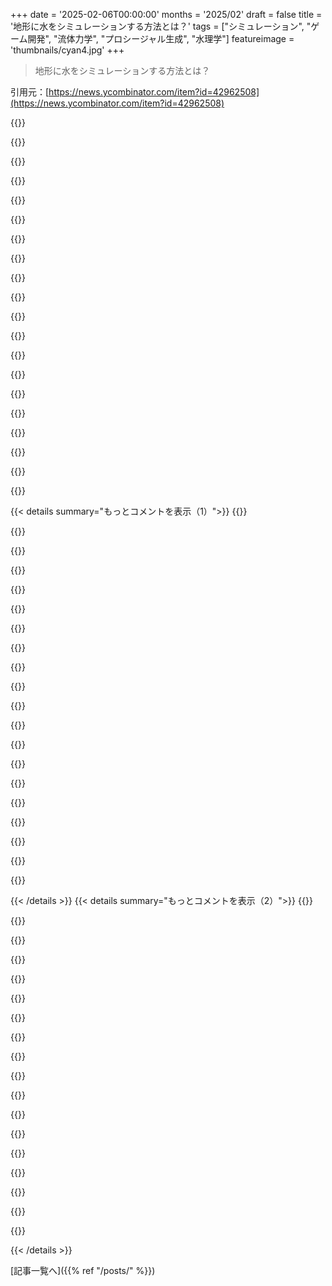 +++
date = '2025-02-06T00:00:00'
months = '2025/02'
draft = false
title = '地形に水をシミュレーションする方法とは？'
tags = ["シミュレーション", "ゲーム開発", "流体力学", "プロシージャル生成", "水理学"]
featureimage = 'thumbnails/cyan4.jpg'
+++

> 地形に水をシミュレーションする方法とは？

引用元：[https://news.ycombinator.com/item?id=42962508](https://news.ycombinator.com/item?id=42962508)

{{<matomeQuote body="別の流体シミュレーションの見方だね。Coding Adventureの動画を見てみて！<br>“Rendering Fluids”: https://www.youtube.com/watch?v=kOkfC5fLfgE<br>“I Tried Putting my Fluid Simulation on a Planet”: https://www.youtube.com/watch?v=8nIB7e_eds4&t=817s<br>GitHub: https://github.com/SebLague/Fluid-Sim?tab=readme-ov-file" userName="joproulx" createdAt="2025-02-06T17:36:37" color="#ff5c5c">}}

{{<matomeQuote body="二つ目の動画はほんと楽しかった！こういうハイレベルな発見の動画が大好きなんだ。" userName="all2" createdAt="2025-02-06T18:18:48" color="">}}

{{<matomeQuote body="彼の動画はどれも楽しくて、声もリラックスできる。" userName="shreddit" createdAt="2025-02-06T21:38:08" color="">}}

{{<matomeQuote body="Coding Adventure好き！Geographical Adventuresっていうゲームもあって、素敵な音楽でリラックスできるんだよ。<br>[0] https://www.youtube.com/playlist?list=PLFt_AvWsXl0dT82XMtKAT...<br>[1] https://github.com/SebLague/Geographical-Adventures" userName="anitil" createdAt="2025-02-06T23:30:23" color="#ff5c5c">}}

{{<matomeQuote body="シミュレーションされた水文学の難しさは、水が集まって近くのセルに影響を与える点だね。これが隣接セルに影響を及ぼすから、並列処理が難しくなる。<br>ただ、解決策としては、壊れない流域境界を生成すれば、全体を並列シミュレーションできるかもしれない。面白い問題だけど、まだ勉強中なので観察者って感じだね。" userName="lwansbrough" createdAt="2025-02-07T02:28:10" color="#ff5733">}}

{{<matomeQuote body="興味があったら、偏微分方程式の解法で“影響範囲”や“依存範囲”について話すことがあるよ。特定のポイントが影響を与えたり与えられたりする範囲のこと。前もって把握できることもある。" userName="kqr" createdAt="2025-02-07T11:50:09" color="#ff33a1">}}

{{<matomeQuote body="素晴らしいリソースをありがとう！" userName="lisyarus" createdAt="2025-02-07T02:32:28" color="">}}

{{<matomeQuote body="ほんと、チェックしてみて！<br>https://nickmcd.me<br>すごいよ！" userName="debone" createdAt="2025-02-07T13:41:18" color="">}}

{{<matomeQuote body="面白い問いだね。境界を持たせて、影響の広がりを最大速度で制御すればいいかも。たとえば、10ステップのシミュレーションをしたいなら、10セルの境界が必要だね。だから、各領域で10ステップ進めて、境界の状態を同期させるって感じで。" userName="Ono-Sendai" createdAt="2025-02-07T12:14:47" color="#ff5733">}}

{{<matomeQuote body="驚いたのは、Nickがまだ25歳だってこと！すごいよね。" userName="ttul" createdAt="2025-02-07T03:05:17" color="">}}

{{<matomeQuote body="水シミュレーションによる terrain generation はクールだけど、ゲーム開発の主な用途には向いてない。水シミュレーションは遅くて、ドメインを小さくするか、大きな解像度か、初期読み込みに時間がかかるかの選択が必要で、どれもゲーム開発には厳しい。" userName="NotAnOtter" createdAt="2025-02-07T17:33:00" color="">}}

{{<matomeQuote body="話はずれるけど、資源収集のための terrain manipulation が必要って言ってる。Animal Crossing は terrain manipulation なしで賢く効率的な方法を使ってると思う。木を切るとログを出すけど、少ししか収集できなくて、その後クールダウンがある。フィードバックと有限資源を得られるけど、terrain manipulation を避けられるのは良い。" userName="bodge5000" createdAt="2025-02-06T18:47:11" color="">}}

{{<matomeQuote body="ブログで言及された戦略、ゴールドオレの boulder についてだけど、資源の供給戦略としては一般的なやり方。でもクールダウンは無限資源の問題を和らげるだけで、そんなに面白くない。" userName="setr" createdAt="2025-02-06T18:58:45" color="">}}

{{<matomeQuote body="＞いっても、つまらないし影響が薄い。<br>安上がりで簡単な方法でもあるよね。ゲーム開発には限られた資源があるし、特にパフォーマンスを気にすると、パワフルなマシン以外ではさらに厳しい。だからその資源はゲームをユニークで楽しくすることに使うべきだと思ってる。" userName="bodge5000" createdAt="2025-02-09T14:01:46" color="">}}

{{<matomeQuote body="資源獲得の行為が実際にゲームプレイに意味がないなら、思い切ってなくした方がいい。資源ノードとして扱って、一定時間ごとに資源を自動で与えるのが一番安上がりで簡単な戦略。Animal Crossing みたいに時間をつぶすゲームには合わないけど、今回のゲームにおいては意味が不明。" userName="setr" createdAt="2025-02-12T08:31:43" color="#ff33a1">}}

{{<matomeQuote body="この話題の深堀りは良かったし、Timberborn に触れてくれて感謝！今、このゲームに夢中で、まだチェックしていない人には大推薦。水の物理学がゲームの別のキャラクターみたいになってて、たくさんの水をダムにしてエンジンや畑に使うのが重要な部分なんだ。" userName="TheGRS" createdAt="2025-02-06T20:31:07" color="#45d325">}}

{{<matomeQuote body="これは楽しかったし、本当にうまく実行されてた。これを開発する時の最大のリスクは、きれいな結果を見ながらパラメータを調整するのに時間を無駄にすること。2011年に自分のGPUを使った流体力学を実装した時の思い出がよみがえった。2Dで表面に血液をシミュレートしたのもあった。YouTubeにも短い動画を載せたよ。" userName="Agentlien" createdAt="2025-02-07T09:10:01" color="#ff33a1">}}

{{<matomeQuote body="すっごくクールなアイデアだね！最近、o3-mini-highを使って似たようなアイデアを実験してた。アルゴリズムのアイデアを話して実装させて、手動で干渉せずに3Dでレンダリングしたよ。完全ではなかったけど、改善が見られた。素敵な事実は、Perlinノイズを正しく実装したこと！" userName="elliotbnvl" createdAt="2025-02-06T19:05:21" color="#ff33a1">}}

{{<matomeQuote body="興味あるんだけど、これらのエクササイズは楽しいため？それとも学びのため？後者の場合、まだ何も実装してないのにこのスレッドのブログ読んでも価値があると思う？目的と旅の質問だよね。" userName="fingerlocks" createdAt="2025-02-07T01:41:29" color="">}}

{{<matomeQuote body="両方だよ！でも今はエンターテインメントがメインで、ほとんどのことは作り方がわかるから、最終的な製品とアイディアの迅速な実現が重要。プログラミングに対する楽しさは、自分の作るもので感じるようになって、AIがツールの一つとして使えるようになったからもっと能力を感じる。" userName="elliotbnvl" createdAt="2025-02-07T06:24:36" color="#ff33a1">}}

{{< details summary="もっとコメントを表示（1）">}}
{{<matomeQuote body="このモデルは完璧じゃないんだよね。最も分かりやすい問題の一つは、慣性や速度の拡散がないこと。速い水流が湖に入っても、湖の奥には進まず、全方向に広がっちゃう。逆方向に流れる二つの水流も存在し、お互いに干渉しないんだ。流れの矢印を6つの近隣矢印と平均する方法があると思う。重みを工夫して、前後の矢印を重視する形で。" userName="gus_massa" createdAt="2025-02-07T03:19:42" color="#ff5733">}}

{{<matomeQuote body="適切な解決策は、第二導関数用にもう一つのグリッドを追加することだと思う。グリッド0が水位、グリッド1が水の流れ、グリッド2が水の加速度。各グリッドが前のグリッドの二重構造で、導関数を保存するという感じ。流れを良くするためにも、流入した質量に基づいて加速度を更新する方法が必要なんじゃないかな。" userName="Asooka" createdAt="2025-02-07T12:11:53" color="#ff5c5c">}}

{{<matomeQuote body="それは運動量の保存に反するよ。リアルな流れを得るには、連続体の方程式を使って流れのエネルギーを保たないと。多くの計算が必要になってくるけど、本当にそのレベルのリアリティが必要か考えるべきかな。" userName="chabska" createdAt="2025-02-07T09:26:11" color="">}}

{{<matomeQuote body="最初の更新式（ダンピング係数なし）は、オリジナルのモデルと同じくらい運動量を保つよ。エネルギー保存は崩れるけど、逆方向の流れの摩擦をシミュレートできる。リアルじゃないけど、モデルにいい追加の簡単なアイデアだと思う。係数を調整すれば視覚的に良い結果が得られるかも。" userName="gus_massa" createdAt="2025-02-07T14:05:11" color="">}}

{{<matomeQuote body="数年前に気になったことの粗いまとめだよ。リンクはここね：https://aperocky.com/hydrosim/。このプロジェクトが私のストレージの冷ややかな棚に移動する前に浸食を理解できなかった。著者が言及していたり方程式がついているのがよかったな。" userName="Aperocky" createdAt="2025-02-06T23:17:06" color="">}}

{{<matomeQuote body="最近、ランダムな地形生成や堆積物輸送、浸食のシミュレーションをしたのをリリースしたよ。リンクはこれね：https://github.com/Ono-Sendai/terraingen。" userName="Ono-Sendai" createdAt="2025-02-07T02:11:48" color="">}}

{{<matomeQuote body="すごいですね！" userName="lisyarus" createdAt="2025-02-07T02:23:26" color="">}}

{{<matomeQuote body="ありがとう！" userName="Ono-Sendai" createdAt="2025-02-07T07:40:46" color="">}}

{{<matomeQuote body="うちの会社の偉大な開発者が作った教育的な洪水シミュレーションが遊べるよ（私じゃないけど）。リンクはここね：https://flood.concord.org/。モデルの値を変更しないと大きな効果は見えないから注意してね。" userName="dugmartin" createdAt="2025-02-07T10:34:29" color="#ff5733">}}

{{<matomeQuote body="水をシミュレートしてから、その中に爆弾を投げ込むのはどう？それはCreeper Worldだよ。リンクはこれね：https://www.youtube.com/watch?v=XCyPT2e95zY&t=420s。" userName="NnnomNom43" createdAt="2025-02-07T04:33:29" color="">}}

{{<matomeQuote body="水の粘性のところ、すごく参考になった！数年前にオープンソースのRTSゲームエンジンで似たようなことを実装したことがあるんだ。テスト動画もあるよ： https://www.youtube.com/watch?v=cQW8WXNpYXk でも、粘性がないと水が広がりすぎて、浮動小数点のせいで平らな面でも広がって蒸発しちゃってたんだよね。波を綺麗に出すためのグリッド解像度も大変だった。もっとスレッドを使う必要があったかもしれない。" userName="vladms" createdAt="2025-02-06T22:10:29" color="#ff33a1">}}

{{<matomeQuote body="いいね！動画見た感じ、階層的な細分化もやってるの？" userName="lisyarus" createdAt="2025-02-06T22:19:17" color="">}}

{{<matomeQuote body="階層的細分化はレンダリングの段階でしかやってないよ。ポリゴンの数を減らすためだけど、もっといいレンダリングが必要だと思ってる。水のレベルが動的であっても、他のゲーム部分が大丈夫か気になったんだ。ユニットは大丈夫そうだけど、パフォーマンスがイマイチだったから、コードは磨けてないんだよね。" userName="vladms" createdAt="2025-02-08T00:36:31" color="">}}

{{<matomeQuote body="ゲーム開発者って、ほんと次元が違うね。" userName="h1fra" createdAt="2025-02-06T17:37:09" color="">}}

{{<matomeQuote body="こういうの見ると、俺なんてCRUDの猿だなって思う。" userName="ikety" createdAt="2025-02-06T18:04:53" color="">}}

{{<matomeQuote body="自分のCRUDに水シミュレーション追加してみたら？" userName="all2" createdAt="2025-02-06T18:19:07" color="">}}

{{<matomeQuote body="このボタンでブログ記事を編集できて、こっちのボタンで保存して、そしてこのボタンでは水を流せるんだよ。" userName="m12k" createdAt="2025-02-06T18:32:37" color="">}}

{{<matomeQuote body="そしてこのボタンで、ブログをDoomマップに変えられるんだ。" userName="magicalhippo" createdAt="2025-02-06T18:37:32" color="">}}

{{<matomeQuote body="セルの端に値を保存すると、計算が楽になるけど、GPUでの実装が難しくなるんだよね。この設定だと、エッジの更新が2つのセルに影響するから、セルが独立してなくなる。並列更新は可能だけどチェッカーボードのように更新を分ける必要があるんだ。" userName="pornel" createdAt="2025-02-06T19:43:40" color="#38d3d3">}}

{{<matomeQuote body="一般的にGPU側では複雑だけど、特にこのシナリオではうまくいってるよ。流れと水深のバッファ間での更新があるから、同じカーネルで両方を変更することはないんだ。" userName="lisyarus" createdAt="2025-02-06T19:54:33" color="">}}


{{< /details >}}
{{< details summary="もっとコメントを表示（2）">}}
{{<matomeQuote body="なるほど、これでMinecraftの水のエフェクトがちょっと不自然なのも納得だね。そんなに簡単じゃないんだ。" userName="FrustratedMonky" createdAt="2025-02-06T17:29:09" color="#785bff">}}

{{<matomeQuote body="Minecraftの水と溶岩は最初は単純なフラッドフィルだったんだ。マップの最大高（64）で水源を掘ると、死の壁が広がって世界中が浸水しちゃうこともあった。" userName="AlotOfReading" createdAt="2025-02-06T18:42:24" color="#785bff">}}

{{<matomeQuote body="面白い視点だね。たとえ大企業のMicrosoftでも、こういうことってやっぱり大変なんだなって感じる。" userName="adrianpluis" createdAt="2025-02-06T18:26:47" color="">}}

{{<matomeQuote body="水が初めて入ってくる時の波は数値的拡散って呼ばれる現象で、離散化の結果なんだ。水の壁の急激な変化を滑らかにすることで、ある程度は緩和できるんだよ。" userName="matheist" createdAt="2025-02-06T19:13:24" color="#ff33a1">}}

{{<matomeQuote body="いや、実際の波は衝撃波で、浅水方程式のリーマン問題の解なんだ。数値的なグリッドや離散化を導入する前から見られるよ。たとえばLevequeによる古典的な解説を見てみてね：" userName="semi-extrinsic" createdAt="2025-02-06T20:09:25" color="#45d325">}}

{{<matomeQuote body="面白い、僕の勘違いだった！音響に詳しくて同じ現象かと思ったけど、間違った結論に飛びついてしまったみたい。" userName="matheist" createdAt="2025-02-06T21:31:44" color="">}}

{{<matomeQuote body="このコメントには100％同意するよ。解が進化するにつれてエネルギーが成分周波数に分かれていくのが明確にわかる。異なる周波数は異なる速さで伝播するからね。断続的な変化を滑らかにすれば、高周波成分が減って極端な影響が出にくくなると思うよ。浅水方程式では記憶している限りでは一つの衝撃波モードしか許可されてないから、解が進化するにつれて衝撃が増える理由を説明するには不十分だね。" userName="Clor" createdAt="2025-02-07T08:55:22" color="#ff5c5c">}}

{{<matomeQuote body="面白いね、ありがとう！これはギブス現象みたいなもの？" userName="lisyarus" createdAt="2025-02-06T19:17:37" color="">}}

{{<matomeQuote body="他の返事を見てみて、実際には拡散ではないって言ってるよ。僕の勘違い！" userName="matheist" createdAt="2025-02-06T21:58:33" color="">}}

{{<matomeQuote body="うん、見たよ、心配しないで！" userName="lisyarus" createdAt="2025-02-07T02:23:14" color="">}}

{{<matomeQuote body="著者が実装したのはSaint Venantの浅水方程式の一部だよ。" userName="wiz21c" createdAt="2025-02-07T08:49:53" color="#45d325">}}

{{<matomeQuote body="そうそう、記事にも書いてあるね。" userName="lisyarus" createdAt="2025-02-07T09:13:06" color="">}}

{{<matomeQuote body="そのアナロジーいいね、ルールは行動が流れるパイプみたい。" userName="tithe" createdAt="2025-02-07T14:48:12" color="">}}

{{<matomeQuote body="著者はPopulousとかPowermonger、Realmsみたいなのが好きかもね。" userName="esafak" createdAt="2025-02-07T01:58:42" color="">}}

{{<matomeQuote body="うん、その言葉を信用するよ。" userName="jordanmorgan10" createdAt="2025-02-07T04:23:20" color="">}}

{{<matomeQuote body="シミュレーションが見た目だけでなく、物理的に正確でないとがっかりする。" userName="amelius" createdAt="2025-02-06T23:29:28" color="">}}

{{<matomeQuote body="ゲームやデモに興味があるから、見た目がリアルタイムでプラウスに見える方法を探してる。計算の精度は全然重要じゃないよ。" userName="Voltage" createdAt="2025-02-07T02:05:45" color="#ff5733">}}

{{<matomeQuote body="そんなに複雑じゃないよ、ただスプラインを再調整すればいいだけさ。" userName="hgomersall" createdAt="2025-02-06T20:27:35" color="">}}


{{< /details >}}


[記事一覧へ]({{% ref "/posts/" %}})
